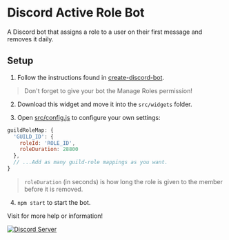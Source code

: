 # Discord Active Role Bot

A Discord bot that assigns a role to a user on their first message and removes it daily.

## Setup

1. Follow the instructions found in [create-discord-bot](https://github.com/peterthehan/create-discord-bot).

> Don't forget to give your bot the Manage Roles permission!

2. Download this widget and move it into the `src/widgets` folder.

3. Open [src/config.js](https://github.com/peterthehan/discord-active-role-bot/blob/master/src/config.js) to configure your own settings:

```js
guildRoleMap: {
  'GUILD_ID': {
    roleId: 'ROLE_ID',
    roleDuration: 28800
  },
  // ...Add as many guild-role mappings as you want.
}
```

> `roleDuration` (in seconds) is how long the role is given to the member before it is removed.

4. `npm start` to start the bot.

Visit for more help or information!

<a href="https://discord.gg/WjEFnzC">
  <img src="https://discordapp.com/api/guilds/258167954913361930/embed.png?style=banner2" title="Discord Server"/>
</a>
